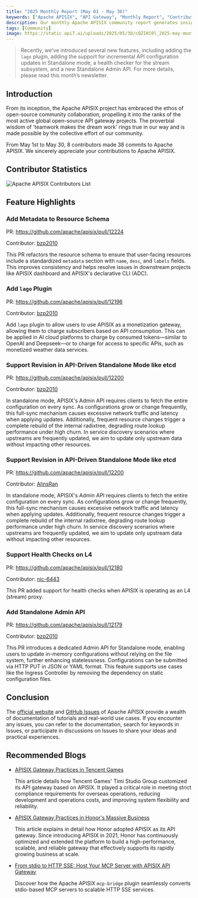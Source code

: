 ```yaml
---
title: "2025 Monthly Report (May 01 - May 30)"
keywords: ["Apache APISIX", "API Gateway", "Monthly Report", "Contributor"]
description: Our monthly Apache APISIX community report generates insights into the project's monthly developments. The reports provide a pathway into the Apache APISIX community, ensuring that you stay well-informed and actively involved.
tags: [Community]
image: https://static.api7.ai/uploads/2025/05/30/cQZIKC0l_2025-may-monthly-report-cover-en.webp
---
```


> Recently, we've introduced several new features, including adding the `lago` plugin, adding the support for incremental API configuration updates in Standalone mode, a health checker for the stream subsystem, and a new Standalone Admin API. For more details, please read this month’s newsletter.
<!--truncate-->

## Introduction

From its inception, the Apache APISIX project has embraced the ethos of open-source community collaboration, propelling it into the ranks of the most active global open-source API gateway projects. The proverbial wisdom of 'teamwork makes the dream work' rings true in our way and is made possible by the collective effort of our community.

From May 1st to May 30, 8 contributors made 38 commits to Apache APISIX. We sincerely appreciate your contributions to Apache APISIX.

## Contributor Statistics

![Apache APISIX Contributors List](https://static.api7.ai/uploads/2025/05/30/0OnqOGTo_may-contributor-list.webp)

## Feature Highlights

### Add Metadata to Resource Schema

PR: https://github.com/apache/apisix/pull/12224

Contributor: [bzp2010](https://github.com/bzp2010)

This PR refactors the resource schema to ensure that user-facing resources include a standardized `metadata` section with `name`, `desc`, and `labels` fields. This improves consistency and helps resolve issues in downstream projects like APISIX dashboard and APISIX's declarative CLI (ADC).

### Add `lago` Plugin

PR: https://github.com/apache/apisix/pull/12196

Contributor: [bzp2010](https://github.com/bzp2010)

Add `lago` plugin to allow users to use APISIX as a monetization gateway, allowing them to charge subscribers based on API consumption. This can be applied in AI cloud platforms to charge by consumed tokens—similar to OpenAI and Deepseek—or to charge for access to specific APIs, such as monetized weather data services.

### Support Revision in API-Driven Standalone Mode like etcd

PR: https://github.com/apache/apisix/pull/12200

Contributor: [bzp2010](https://github.com/bzp2010)

In standalone mode, APISIX's Admin API requires clients to fetch the entire configuration on every sync. As configurations grow or change frequently, this full-sync mechanism causes excessive network traffic and latency when applying updates. Additionally, frequent resource changes trigger a complete rebuild of the internal radixtree, degrading route lookup performance under high churn. In service discovery scenarios where upstreams are frequently updated, we aim to update only upstream data without impacting other resources.

### Support Revision in API-Driven Standalone Mode like etcd

PR: https://github.com/apache/apisix/pull/12200

Contributor: [AlinsRan](https://github.com/AlinsRan)

In standalone mode, APISIX's Admin API requires clients to fetch the entire configuration on every sync. As configurations grow or change frequently, this full-sync mechanism causes excessive network traffic and latency when applying updates. Additionally, frequent resource changes trigger a complete rebuild of the internal radixtree, degrading route lookup performance under high churn. In service discovery scenarios where upstreams are frequently updated, we aim to update only upstream data without impacting other resources.

### Support Health Checks on L4

PR: https://github.com/apache/apisix/pull/12180

Contributor: [nic-6443](https://github.com/nic-6443)

This PR added support for health checks when APISIX is operating as an L4 (stream) proxy.

### Add Standalone Admin API

PR: https://github.com/apache/apisix/pull/12179

Contributor: [bzp2010](https://github.com/bzp2010)

This PR introduces a dedicated Admin API for Standalone mode, enabling users to update in-memory configurations without relying on the file system, further enhancing statelessness. Configurations can be submitted via HTTP PUT in JSON or YAML format. This feature supports use cases like the Ingress Controller by removing the dependency on static configuration files.

## Conclusion

The [official website](https://apisix.apache.org/) and [GitHub Issues](https://github.com/apache/apisix/issues) of Apache APISIX provide a wealth of documentation of tutorials and real-world use cases. If you encounter any issues, you can refer to the documentation, search for keywords in Issues, or participate in discussions on Issues to share your ideas and practical experiences.

## Recommended Blogs

- [APISIX Gateway Practices in Tencent Games](https://apisix.apache.org/blog/2025/05/07/apisix-gateway-practice-in-tencent-timi/)

  This article details how Tencent Games' Timi Studio Group customized its API gateway based on APISIX. It played a critical role in meeting strict compliance requirements for overseas operations, reducing development and operations costs, and improving system flexibility and reliability.

- [APISIX Gateway Practices in Honor's Massive Business](https://apisix.apache.org/blog/2025/04/27/apisix-honor-gateway-practice-in-massive-business/)

  This article explains in detail how Honor adopted APISIX as its API gateway. Since introducing APISIX in 2021, Honor has continuously optimized and extended the platform to build a high-performance, scalable, and reliable gateway that effectively supports its rapidly growing business at scale.

- [From stdio to HTTP SSE: Host Your MCP Server with APISIX API Gateway](https://apisix.apache.org/blog/2025/04/21/host-mcp-server-with-api-gateway/)

  Discover how the Apache APISIX `mcp-bridge` plugin seamlessly converts stdio-based MCP servers to scalable HTTP SSE services.
